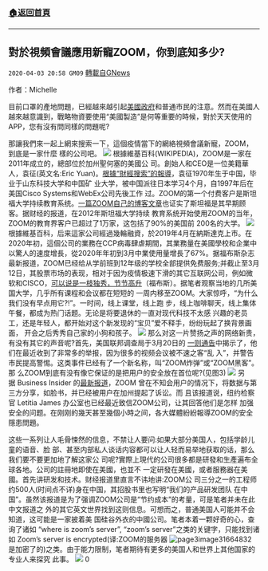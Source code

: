 ###  [:house:返回首頁](https://github.com/ourhimalayas/txt)
---

## 對於視頻會議應用新寵ZOOM，你到底知多少?
`2020-04-03 20:58 GM09` [轉載自GNews](https://gnews.org/zh-hant/161456/)

作者：Michelle

目前口罩的產地問題，已經越來越引起[美國政府](https://gnews.org/zh-hant/157980/)和普通市⺠的注意。然而在美國人越來越意識到，戰略物資要使用“美國製造”是何等重要的時候，對於天天使用的APP，您有沒有問同樣的問題呢?

那讓我們來一起上網來搜索一下，這個疫情當下的網絡視頻會議新寵，ZOOM，到底是一家什麼 樣的公司吧。
![](https://s3-ap-northeast-1.amazonaws.com/news.guo.offload.media/wp-content/uploads/2020/04/03203730/Figure1-2020-04-02_at_9.47.49_AM.png)
根據維基百科(WIKIPEDIA)，ZOOM是一家在2011年成立的，總部位於加州聖何塞的美國公 司。創始人和CEO是一位美籍華人，袁征(英文名:Eric Yuan)。[根據“財經搜索”的報導](http://news.21so.com/2019/weixin_0430/434641.html)，袁征1970年生于中国，毕业于山东科技大学和中国矿 业大学，被中国派往日本学习4个月，自1997年后在美国Cisco Systems和WebEx公司先後工作 过。ZOOM的第一个付费客户是斯坦福大学持续教育系统。[一篇ZOOM自己的博客文章](https://blog.zoom.us/wordpress/2013/08/15/stanford-continuing-studies-takes-education-online-with-zoom-video-conferencing/)也证实了斯坦福是其早期顾客。据财经的报道，在2012年斯坦福大学持续 教育系统开始使用ZOOM的当年，ZOOM的教育界客户已超过了1万家，这包括了90%的美国前 200名的大学。
![](https://s3-ap-northeast-1.amazonaws.com/news.guo.offload.media/wp-content/uploads/2020/04/03203730/Figure1-2020-04-02_at_9.47.49_AM.png)
根據維基百科，后来這家公司經過幾輪融資，於2019年4月在納斯達克上市。在2020年初，這個公司的業務在CCP病毒肆虐期間，其業務量在美國學校和企業中以驚人的速度增⻑，從2020年年初到3月中業使用量增⻑了67%。据福布斯杂志最新报道，ZOOM已经给从学前班到12年级的学校全部提供免费服务;并截止至3月12日，其股票市场的表现，相对于因为疫情极速下滑的其它互联网公司，例如微软和CISCO，[可以说是一枝独秀，节节高升](https://www.forbes.com/sites/alexkonrad/2020/03/13/zoom-video-coronavirus-eric-yuan-schools/#28f3f5b34e71)（福布斯）。据笔者观察当地的几所美国大学，几乎所有课程和会议都在短短的 一周内移至ZOOM。大家惊呼，“为什么我们没有早点用它?!”。一时间，线上课堂，线上跑 步，线上咖啡聊天，线上集体午餐，都成为热⻔话题。无论是将要退休的一直对现代科技不太感 兴趣的老员工，还是年轻人，都开始对这个新发现的“宝⻉”爱不释手，纷纷玩起了换背景画面， 开会之后秀秀自己家的小狗和孩子。
![](https://s3-ap-northeast-1.amazonaws.com/news.guo.offload.media/wp-content/uploads/2020/04/03204321/Figure2-2020-04-02_at_3.11.27_PM.png)
那么对这一片赞扬之声的网络新贵，有没有其它的声音呢?首先，美国联邦调查局于3月20日的 [一则通告](https://www.fbi.gov/contact-us/field-offices/boston/news/press-releases/fbi-warns-of-teleconferencing-and-online-classroom-hijacking-during-covid-19-pandemic)中揭示了，他们在最近收到了非常多的举报，因为很多的视频会议被不速之客“乱 入”，并警告市⺠提高警惕。这类事件已经有了一个新名称，叫“ZOOM炸弹”或“ZOOM黑客”。那 么ZOOM到底有没有像它保证的是把用户的安全放在首位呢?(⻅图3)
![](https://s3-ap-northeast-1.amazonaws.com/news.guo.offload.media/wp-content/uploads/2020/04/03204555/Figure3-2020-04-02_at_2.48.25_PM.png)
另据 Business Insider 的[最新报道](https://www.businessinsider.com/zoom-privacy-issues-fbi-facebook-data-sharing-2020-3)，ZOOM 曾在不知会用户的情况下，将数据与第三方分享，如脸书，并已经被用户在加州提起了诉讼。而 且该报道说，纽约检察官 Letitia James 办公室也已经最近致信ZOOM公司，让其回答他们是怎样 加强安全的问题。在刚刚的幾天甚至幾個小時之间，各大媒體紛紛報導ZOOM的安全隱患問題。

这些一系列让人毛⻣悚然的信息，不禁让人要问:如果大部分美国人，包括学龄儿童的语音、脸 部、甚至内部私人谈话内容都可以让人轻而易举地获取的话，那么我们要不要更加地了解这家公 司呢?實際上現代的公司很多都是研發和生產遍布全球各地。公司的註冊地即使在美國，也並不 一定研發在美國，或者服務器在美國。首先讲研发和技术。财经报道里直言不讳地讲:ZOOM公 司三分之一的工程师约500人(时间点不详)身在中国，其招股书里也写明“我们的产品研发团队 在中国”。虽然该报道是为了强调ZOOM公司是“节约成本”的考量，可是笔者并未在此中文报道之 外的其它英文世界找到这则信息。可想而之，普通美国人可能并不会知道，这可能是一家披着美 国硅谷外衣的中國公司。笔者本着一颗好奇的心，查询了诸如 “where is zoom’s server”,
“zoom’s server”之类的关键字，只能找到诸如 Zoom’s server is encrypted(译:ZOOM的服务器
![page3image31664832](https://gnews.org/40ba9f4c-7cf4-4e91-a16d-a2500bdcf6d7)
是加密了的)之类。由于能力限制，笔者期待有更多的美国人和世界上其他国家的专业人来探究 此事。
![](https://s3-ap-northeast-1.amazonaws.com/news.guo.offload.media/wp-content/uploads/2020/04/03204536/Figure4-2020-04-02_at_2.54.32_PM.png)
0

